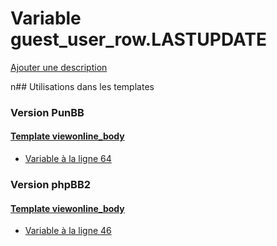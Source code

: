 # Variable guest_user_row.LASTUPDATE
[Ajouter une description](https://fa-tvars.appspot.com/guest_user_row.LASTUPDATE)

n## Utilisations dans les templates

### Version PunBB

#### [Template viewonline_body](punbb/viewonline_body.md)
* [Variable à la ligne 64](../punbb/viewonline_body.tpl#L64)

### Version phpBB2

#### [Template viewonline_body](subsilver/viewonline_body.md)
* [Variable à la ligne 46](../subsilver/viewonline_body.tpl#L46)